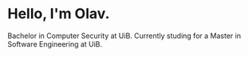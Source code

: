 # Hello, I'm Olav.
Bachelor in Computer Security at UiB.
Currently studing for a Master in Software Engineering at UiB.

